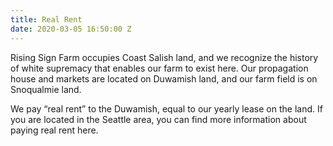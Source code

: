 ```yaml
---
title: Real Rent
date: 2020-03-05 16:50:00 Z
---
```


Rising Sign Farm occupies Coast Salish land, and we recognize the history of white supremacy that enables our farm to exist here. Our propagation house and markets are located on Duwamish land, and our farm field is on Snoqualmie land. 

We pay “real rent” to the Duwamish, equal to our yearly lease on the land. If you are located in the Seattle area, you can find more information about paying real rent here.
